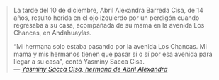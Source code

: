 > La tarde del 10 de diciembre, Abril Alexandra Barreda Cisa, de 14 años, resultó herida en el ojo izquierdo por un perdigón cuando regresaba a su casa, acompañada de su mamá en la avenida Los Chancas, en Andahuaylas.
>
> “Mi hermana solo estaba pasando por la avenida Los Chancas. Mi mamá y mis hermanos tienen que pasar sí o sí por esa avenida para llegar a su casa", contó Yasminy Sacca Cisa.  
> — <cite><a href="https://web.archive.org/web/20221231152148/https://threadreaderapp.com/thread/1609005871731810304.html">Yasminy Sacca Cisa, hermana de Abril Alexandra</a></cite>
